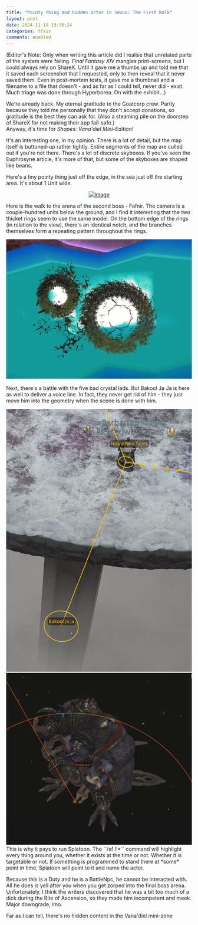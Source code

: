 ```yaml
---
title: "Pointy thing and hidden actor in Jeuno: The First Walk"
layout: post
date: 2024-11-19 13:35:24
categories: ffxiv
comments: enabled
---
```

(Editor's Note: Only when writing this article did I realise that unrelated parts of the system were failing. *Final Fantasy XIV* mangles print-screens, but I could always rely on ShareX. Until it gave me a thumbs up and told me that it saved each screenshot that I requested, only to then reveal that it never saved them. Even in post-mortem tests, it gave me a thumbnail and a filename to a file that doesn't - and as far as I could tell, never did - exist. Much triage was done through Hyperborea. On with the exhibit...)  

We're already back. My eternal gratitude to the Goatcorp crew. Partly because they told me personally that they don't accept donations, so gratitude is the best they can ask for. (Also a steaming pile on the doorstep of ShareX for not making their app fail-safe.)  
Anyway, it's time for *Shapes: Vana'diel Mini-Edition!*  

It's an interesting one, in my opinion. There is a lot of detail, but the map itself is buttoned-up rather tightly. Entire segments of the map are culled out if you're not there. There's a lot of discrete skyboxes. If you've seen the Euphrosyne article, it's more of that, but some of the skyboxes are shaped like beans.  

Here's a tiny pointy thing just off the edge, in the sea just off the starting area. It's about 1 Unit wide.  
<center><a href="https://raw.githubusercontent.com/Nox13last/nox13last.github.io/refs/heads/main/_uploads/Jeuno_1.png"><img src="https://raw.githubusercontent.com/Nox13last/nox13last.github.io/refs/heads/main/_uploads/Jeuno_1.png" alt="Image" width="600"></a></center>  

Here is the walk to the arena of the second boss - Fafnir. The camera is a couple-hundred units below the ground, and I find it interesting that the two thicket rings seem to use the same model. On the bottom edge of the rings (in relation to the view), there's an identical notch, and the branches themselves form a repeating pattern throughout the rings.  
<center><a href="https://raw.githubusercontent.com/Nox13last/nox13last.github.io/refs/heads/main/_uploads/Jeuno_2.png"><img src="https://raw.githubusercontent.com/Nox13last/nox13last.github.io/refs/heads/main/_uploads/Jeuno_2.png" alt="Image" width="600"></a></center>  

Next, there's a battle with the five bad crystal lads. But Bakool Ja Ja is here as well to deliver a voice line. In fact, they never get rid of him - they just move him into the geometry when the scene is done with him.  
<center><a href="https://raw.githubusercontent.com/Nox13last/nox13last.github.io/refs/heads/main/_uploads/Jeuno_3.png"><img src="https://raw.githubusercontent.com/Nox13last/nox13last.github.io/refs/heads/main/_uploads/Jeuno_3.png" alt="Image" width="600"></a></center>  
<center><a href="https://raw.githubusercontent.com/Nox13last/nox13last.github.io/refs/heads/main/_uploads/Jeuno_4.png"><img src="https://raw.githubusercontent.com/Nox13last/nox13last.github.io/refs/heads/main/_uploads/Jeuno_4.png" alt="Image" width="600"></a></center>  
This is why it pays to run Splatoon. The ``/sf !!*`` command will highlight every thing around you, whether it exists at the time or not. Whether it is targetable or not.  If something is programmed to stand there at *some* point in time, Splatoon will point to it and name the actor.  

Because this is a Duty and he is a BattleNpc, he cannot be interacted with. All he does is yell after you when you get zorped into the final boss arena. Unfortunately, I think the writers discovered that he was a bit *too* much of a dick during the Rite of Ascension, so they made him incompetent and meek. Major downgrade, imo.  

Far as I can tell, there's no hidden content in the Vana'diel mini-zone
